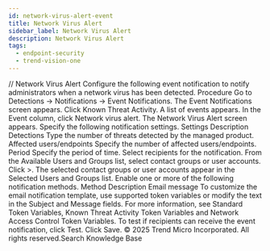 ```yaml
---
id: network-virus-alert-event
title: Network Virus Alert
sidebar_label: Network Virus Alert
description: Network Virus Alert
tags:
  - endpoint-security
  - trend-vision-one
---
```


/*<![CDATA[*/ $('#title').html($('meta[name=map-description]').attr('content')); /*]]>*/ Network Virus Alert Configure the following event notification to notify administrators when a network virus has been detected. Procedure Go to Detections → Notifications → Event Notifications. The Event Notifications screen appears. Click Known Threat Activity. A list of events appears. In the Event column, click Network virus alert. The Network Virus Alert screen appears. Specify the following notification settings. Settings Description Detections Type the number of threats detected by the managed product. Affected users/endpoints Specify the number of affected users/endpoints. Period Specify the period of time. Select recipients for the notification. From the Available Users and Groups list, select contact groups or user accounts. Click >. The selected contact groups or user accounts appear in the Selected Users and Groups list. Enable one or more of the following notification methods. Method Description Email message To customize the email notification template, use supported token variables or modify the text in the Subject and Message fields. For more information, see Standard Token Variables, Known Threat Activity Token Variables and Network Access Control Token Variables. To test if recipients can receive the event notification, click Test. Click Save. © 2025 Trend Micro Incorporated. All rights reserved.Search Knowledge Base